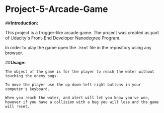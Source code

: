 # Project-5-Arcade-Game

##**Introduction:**

This project is a frogger-like arcade game. The project was created as part of Udacity's Front-End Developer Nanodegree Program. 

In order to play the game open the `.html` file in the repository using any browser.

##**Usage:**
    
    The object of the game is for the player to reach the water without touching the enemy bugs.
          
    To move the player use the up-down-left-right buttons in your computer's keyboard.
    
    When you reach the water, and alert will let you know you've won, however if you have a collision with a bug you will lose and the game will reset.
